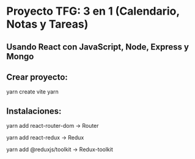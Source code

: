 # Proyecto TFG: 3 en 1 (Calendario, Notas y Tareas)

## Usando React con JavaScript, Node, Express y Mongo

## Crear proyecto:
yarn create vite
yarn

## Instalaciones:
yarn add react-router-dom -> Router

yarn add react-redux -> Redux

yarn add @reduxjs/toolkit -> Redux-toolkit